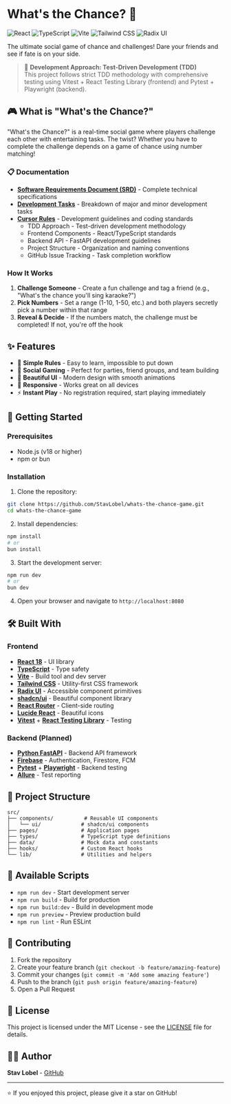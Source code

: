# What's the Chance? 🎲

![React](https://img.shields.io/badge/React-18.3.1-61DAFB?style=flat&logo=react&logoColor=white)
![TypeScript](https://img.shields.io/badge/TypeScript-5.5.3-3178C6?style=flat&logo=typescript&logoColor=white)
![Vite](https://img.shields.io/badge/Vite-5.4.1-646CFF?style=flat&logo=vite&logoColor=white)
![Tailwind CSS](https://img.shields.io/badge/Tailwind_CSS-3.4.11-06B6D4?style=flat&logo=tailwindcss&logoColor=white)
![Radix UI](https://img.shields.io/badge/Radix_UI-Components-161618?style=flat&logo=radixui&logoColor=white)

The ultimate social game of chance and challenges! Dare your friends and see if fate is on your side.

> 🧪 **Development Approach: Test-Driven Development (TDD)**  
> This project follows strict TDD methodology with comprehensive testing using Vitest + React Testing Library (frontend) and Pytest + Playwright (backend).

## 🎮 What is "What's the Chance?"

"What's the Chance?" is a real-time social game where players challenge each other with entertaining tasks. The twist? Whether you have to complete the challenge depends on a game of chance using number matching!

### 📋 Documentation
- **[Software Requirements Document (SRD)](./SRD.md)** - Complete technical specifications
- **[Development Tasks](./TASKS.md)** - Breakdown of major and minor development tasks
- **[Cursor Rules](./.cursor/rules/)** - Development guidelines and coding standards
  - TDD Approach - Test-driven development methodology
  - Frontend Components - React/TypeScript standards
  - Backend API - FastAPI development guidelines
  - Project Structure - Organization and naming conventions
  - GitHub Issue Tracking - Task completion workflow

### How It Works

1. **Challenge Someone** - Create a fun challenge and tag a friend (e.g., "What's the chance you'll sing karaoke?")
2. **Pick Numbers** - Set a range (1-10, 1-50, etc.) and both players secretly pick a number within that range
3. **Reveal & Decide** - If the numbers match, the challenge must be completed! If not, you're off the hook

## ✨ Features

- 🎯 **Simple Rules** - Easy to learn, impossible to put down
- 👥 **Social Gaming** - Perfect for parties, friend groups, and team building
- 🎨 **Beautiful UI** - Modern design with smooth animations
- 📱 **Responsive** - Works great on all devices
- ⚡ **Instant Play** - No registration required, start playing immediately

## 🚀 Getting Started

### Prerequisites

- Node.js (v18 or higher)
- npm or bun

### Installation

1. Clone the repository:
```bash
git clone https://github.com/StavLobel/whats-the-chance-game.git
cd whats-the-chance-game
```

2. Install dependencies:
```bash
npm install
# or
bun install
```

3. Start the development server:
```bash
npm run dev
# or
bun dev
```

4. Open your browser and navigate to `http://localhost:8080`

## 🛠️ Built With

### Frontend
- **[React 18](https://reactjs.org/)** - UI library
- **[TypeScript](https://www.typescriptlang.org/)** - Type safety
- **[Vite](https://vitejs.dev/)** - Build tool and dev server
- **[Tailwind CSS](https://tailwindcss.com/)** - Utility-first CSS framework
- **[Radix UI](https://www.radix-ui.com/)** - Accessible component primitives
- **[shadcn/ui](https://ui.shadcn.com/)** - Beautiful component library
- **[React Router](https://reactrouter.com/)** - Client-side routing
- **[Lucide React](https://lucide.dev/)** - Beautiful icons
- **[Vitest](https://vitest.dev/)** + **[React Testing Library](https://testing-library.com/docs/react-testing-library/intro/)** - Testing

### Backend (Planned)
- **[Python FastAPI](https://fastapi.tiangolo.com/)** - Backend API framework
- **[Firebase](https://firebase.google.com/)** - Authentication, Firestore, FCM
- **[Pytest](https://pytest.org/)** + **[Playwright](https://playwright.dev/)** - Backend testing
- **[Allure](https://allurereport.org/)** - Test reporting

## 📁 Project Structure

```
src/
├── components/          # Reusable UI components
│   └── ui/             # shadcn/ui components
├── pages/              # Application pages
├── types/              # TypeScript type definitions
├── data/               # Mock data and constants
├── hooks/              # Custom React hooks
└── lib/                # Utilities and helpers
```

## 🎯 Available Scripts

- `npm run dev` - Start development server
- `npm run build` - Build for production
- `npm run build:dev` - Build in development mode
- `npm run preview` - Preview production build
- `npm run lint` - Run ESLint

## 🤝 Contributing

1. Fork the repository
2. Create your feature branch (`git checkout -b feature/amazing-feature`)
3. Commit your changes (`git commit -m 'Add some amazing feature'`)
4. Push to the branch (`git push origin feature/amazing-feature`)
5. Open a Pull Request

## 📄 License

This project is licensed under the MIT License - see the [LICENSE](LICENSE) file for details.

## 🙋‍♂️ Author

**Stav Lobel** - [GitHub](https://github.com/StavLobel)

---

⭐ If you enjoyed this project, please give it a star on GitHub!

